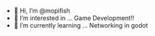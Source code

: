 - 👋 Hi, I’m @mopifish
- 👀 I’m interested in ...
  Game Development!!
- 🌱 I’m currently learning ... 
  Networking in godot

<!---
mopifish/mopifish is a ✨ special ✨ repository because its `README.md` (this file) appears on your GitHub profile.
You can click the Preview link to take a look at your changes.
--->
